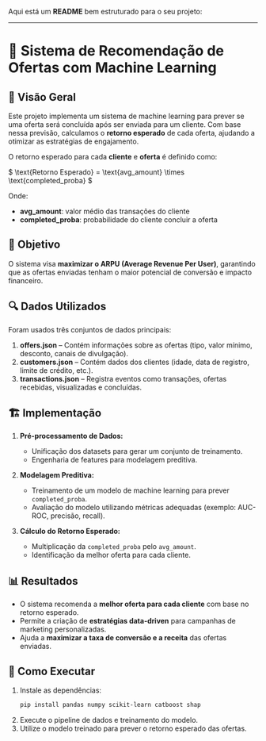 Aqui está um **README** bem estruturado para o seu projeto:  

---

# 📌 Sistema de Recomendação de Ofertas com Machine Learning  

## 📖 Visão Geral  
Este projeto implementa um sistema de machine learning para prever se uma oferta será concluída após ser enviada para um cliente. Com base nessa previsão, calculamos o **retorno esperado** de cada oferta, ajudando a otimizar as estratégias de engajamento.  

O retorno esperado para cada **cliente** e **oferta** é definido como:  

$
\text{Retorno Esperado} = \text{avg_amount} \times \text{completed_proba}
$

Onde:  
- **avg_amount**: valor médio das transações do cliente  
- **completed_proba**: probabilidade do cliente concluir a oferta  

## 🚀 Objetivo  
O sistema visa **maximizar o ARPU (Average Revenue Per User)**, garantindo que as ofertas enviadas tenham o maior potencial de conversão e impacto financeiro.  

## 🔍 Dados Utilizados  
Foram usados três conjuntos de dados principais:  

1. **offers.json** – Contém informações sobre as ofertas (tipo, valor mínimo, desconto, canais de divulgação).  
2. **customers.json** – Contém dados dos clientes (idade, data de registro, limite de crédito, etc.).  
3. **transactions.json** – Registra eventos como transações, ofertas recebidas, visualizadas e concluídas.  

## 🏗️ Implementação  
1. **Pré-processamento de Dados:**  
   - Unificação dos datasets para gerar um conjunto de treinamento.  
   - Engenharia de features para modelagem preditiva.  

2. **Modelagem Preditiva:**  
   - Treinamento de um modelo de machine learning para prever `completed_proba`.  
   - Avaliação do modelo utilizando métricas adequadas (exemplo: AUC-ROC, precisão, recall).  

3. **Cálculo do Retorno Esperado:**  
   - Multiplicação da `completed_proba` pelo `avg_amount`.  
   - Identificação da melhor oferta para cada cliente.  

## 📊 Resultados  
- O sistema recomenda a **melhor oferta para cada cliente** com base no retorno esperado.  
- Permite a criação de **estratégias data-driven** para campanhas de marketing personalizadas.  
- Ajuda a **maximizar a taxa de conversão e a receita** das ofertas enviadas.  
 

## 📎 Como Executar  
1. Instale as dependências:  
   ```bash
   pip install pandas numpy scikit-learn catboost shap
   ```
2. Execute o pipeline de dados e treinamento do modelo.  
3. Utilize o modelo treinado para prever o retorno esperado das ofertas.  

